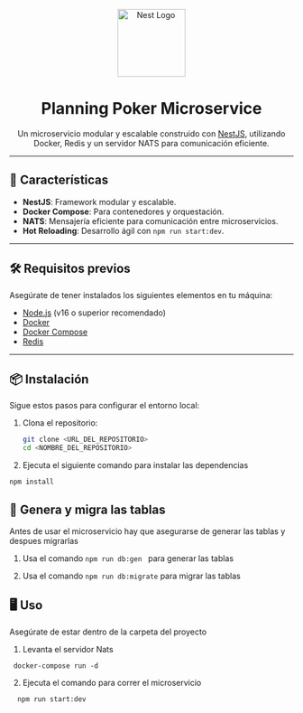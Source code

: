 <p align="center">
  <a href="http://nestjs.com/" target="blank"><img src="https://nestjs.com/img/logo-small.svg" width="120" alt="Nest Logo" /></a>
</p>

<h1 align="center">Planning Poker Microservice</h1>

<p align="center">
  Un microservicio modular y escalable construido con <a href="http://nestjs.com/" target="_blank">NestJS</a>, utilizando Docker, Redis y un servidor NATS para comunicación eficiente.
</p>

---


## 🚀 Características
- **NestJS**: Framework modular y escalable.
- **Docker Compose**: Para contenedores y orquestación.
- **NATS**: Mensajería eficiente para comunicación entre microservicios.
- **Hot Reloading**: Desarrollo ágil con `npm run start:dev`.

---

## 🛠️ Requisitos previos
Asegúrate de tener instalados los siguientes elementos en tu máquina:
- [Node.js](https://nodejs.org/) (v16 o superior recomendado)
- [Docker](https://www.docker.com/)
- [Docker Compose](https://docs.docker.com/compose/)
- [Redis](https://redis.io/)

---

## 📦 Instalación
Sigue estos pasos para configurar el entorno local:

1. Clona el repositorio:
   ```bash
   git clone <URL_DEL_REPOSITORIO>
   cd <NOMBRE_DEL_REPOSITORIO>

2. Ejecuta el siguiente comando para instalar las dependencias
 ```` 
 npm install 
 ````



## 💾 Genera y migra las tablas
Antes de usar el microservicio hay que asegurarse de generar las tablas y despues migrarlas

1. Usa el comando ```npm run db:gen ``` para generar las tablas

2. Usa el comando ```npm run db:migrate``` para migrar las tablas


## 🖥️ Uso
Asegúrate de estar dentro de la carpeta del proyecto

1. Levanta el servidor Nats
````
 docker-compose run -d 
 ````

2. Ejecuta el comando para correr el microservicio
````
  npm run start:dev
````
